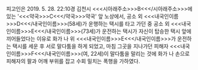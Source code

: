 피고인은 2019. 5. 28. 22:10경 김천시 <<<시아래주소>>>B<<</시아래주소>>>에 있는 '<<<약국>>>C<<</약국>>>약국' 앞 노상에서, 공소 외 <<<내국인이름>>>D<<</내국인이름>>>(58세)가 운행하는 택시를 타고 가던 중 공소 외 <<<내국인이름>>>E<<</내국인이름>>>(73세)가 운전하는 택시가 자신이 탑승한 택시 앞에 끼어들었다는 이유로 화가 나 위 <<<내국인이름>>>E<<</내국인이름>>>가 운전하는 택시를 세운 후 서로 말다툼을 하게 되었고, 마침 그곳을 지나가던 피해자 <<<내국인이름>>>F<<</내국인이름>>>(여, 22세)이 말다툼을 말리는 것에 화가 나 손으로 피해자의 팔과 어깨 부위를 잡고 수회 밀치는 폭행을 가하였다.